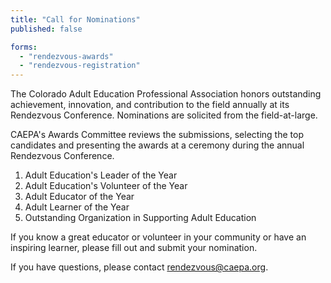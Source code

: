 ```yaml
---
title: "Call for Nominations"
published: false

forms:
  - "rendezvous-awards"
  - "rendezvous-registration"
---
```


The Colorado Adult Education Professional Association honors outstanding achievement, innovation, and contribution to the field annually at its Rendezvous Conference. Nominations are solicited from the field-at-large.

CAEPA's Awards Committee reviews the submissions, selecting the top candidates and presenting the awards at a ceremony during the annual Rendezvous Conference.

1. Adult Education's Leader of the Year
2. Adult Education's Volunteer of the Year
3. Adult Educator of the Year
4. Adult Learner of the Year
5. Outstanding Organization in Supporting Adult Education

If you know a great educator or volunteer in your community or have an inspiring learner, please fill out and submit your nomination.

If you have questions, please contact <rendezvous@caepa.org>.
